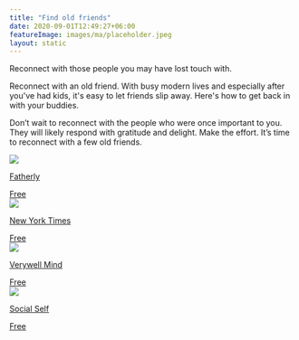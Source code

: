 ```yaml
---
title: "Find old friends"
date: 2020-09-01T12:49:27+06:00
featureImage: images/ma/placeholder.jpeg
layout: static
---
```


Reconnect with those people you may have lost touch with.

Reconnect with an old friend. With busy modern lives and especially after you've had kids, it's easy to let friends slip away. Here's how to get back in with your buddies.

Don’t wait to reconnect with the people who were once important to you. They will likely respond with gratitude and delight. Make the effort. It’s time to reconnect with a few old friends.

<a class="ma-link" href="https://www.fatherly.com/love-money/best-way-reach-out-old-friend-advice"><div class="ma-card ma-card-Community"><div class="ma-icon"><img src ="/images/Icon-check - community - opacity.svg"/></div><div class="ma-name"><p>Fatherly</p></div><div class="ma-paid-text"><span>Free</span></div></div></a><a class="ma-link" href="https://www.nytimes.com/2022/07/11/well/family/check-in-text-friendship.html"><div class="ma-card ma-card-Community"><div class="ma-icon"><img src ="/images/Icon-check - community - opacity.svg"/></div><div class="ma-name"><p>New York Times</p></div><div class="ma-paid-text"><span>Free</span></div></div></a><a class="ma-link" href="https://www.verywellmind.com/how-to-reconnect-with-an-old-friend-without-making-it-awkward-5225930"><div class="ma-card ma-card-Community"><div class="ma-icon"><img src ="/images/Icon-check - community - opacity.svg"/></div><div class="ma-name"><p>Verywell Mind</p></div><div class="ma-paid-text"><span>Free</span></div></div></a><a class="ma-link" href="https://socialself.com/blog/reconnect-friend/"><div class="ma-card ma-card-Community"><div class="ma-icon"><img src ="/images/Icon-check - community - opacity.svg"/></div><div class="ma-name"><p>Social Self</p></div><div class="ma-paid-text"><span>Free</span></div></div></a>  

<br/><br/>







